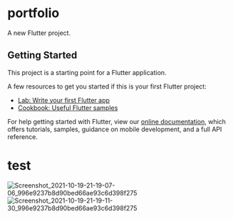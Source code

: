 # portfolio

A new Flutter project.

## Getting Started

This project is a starting point for a Flutter application.

A few resources to get you started if this is your first Flutter project:

- [Lab: Write your first Flutter app](https://flutter.dev/docs/get-started/codelab)
- [Cookbook: Useful Flutter samples](https://flutter.dev/docs/cookbook)

For help getting started with Flutter, view our
[online documentation](https://flutter.dev/docs), which offers tutorials,
samples, guidance on mobile development, and a full API reference.

# test

![Screenshot_2021-10-19-21-19-07-06_996e9237b8d90bed66ae93c6d398f275](https://user-images.githubusercontent.com/92809783/137947306-6b1274a6-9509-4ae6-bd92-a27e521ea9d4.jpg)
![Screenshot_2021-10-19-21-19-11-30_996e9237b8d90bed66ae93c6d398f275](https://user-images.githubusercontent.com/92809783/137947320-0c04bdd5-9e09-4e39-a4d1-dcfa1340ff28.jpg)
